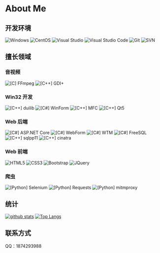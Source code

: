# About Me

## 开发环境

![Windows](https://img.shields.io/badge/-Windows-0078D6?style=flat&logo=windows&logoColor=white)
![CentOS](https://img.shields.io/badge/-CentOS-393?style=flat&logo=centos&logoColor=white)
![Visual Studio](https://img.shields.io/badge/-Visual_Studio-5C2D91?style=flat&logo=visual-studio&logoColor=white)
![Visual Studio Code](https://img.shields.io/badge/-Visual_Studio_Code-007ACC?style=flat&logo=visual-studio-code&logoColor=white)
![Git](https://img.shields.io/badge/-Git-F05032?style=flat&logo=git&logoColor=white)
![SVN](https://img.shields.io/badge/-SVN-7E9BC7?style=flat&logo=subversion&logoColor=white)

## 擅长领域

### 音视频

![[C] FFmpeg](https://img.shields.io/badge/C-FFmpeg-660033?style=flat)
![[C++] GDI+](https://img.shields.io/badge/C++-GDI+-660066?style=flat)

### Win32 开发

![[C++] duilib](https://img.shields.io/badge/C++-duilib-006633?style=flat)
![[C#] WinForm](https://img.shields.io/badge/C%23-WinForm-006666?style=flat)
![[C++] MFC](https://img.shields.io/badge/C++-MFC-006699?style=flat)
![[C++] Qt5](https://img.shields.io/badge/C++-Qt5-0066cc?style=flat)

### Web 后端

![[C#] ASP.NET Core](https://img.shields.io/badge/C%23-ASP.NET_Core-333333?style=flat)
![[C#] WebForm](https://img.shields.io/badge/C%23-WebForm-333366?style=flat)
![[C#] WTM](https://img.shields.io/badge/C%23-WTM-333399?style=flat)
![[C#] FreeSQL](https://img.shields.io/badge/C%23-FreeSQL-3333cc?style=flat)
![[C++] sqlpp11](https://img.shields.io/badge/C++-sqlpp11-3333ff?style=flat)
![[C++] cinatra](https://img.shields.io/badge/C++-cinatra-1919ff?style=flat)

### Web 前端

![HTML5](https://img.shields.io/badge/-HTML5-E34F26?style=flat&logo=html5&logoColor=white)
![CSS3](https://img.shields.io/badge/-CSS3-1572B6?style=flat&logo=css3&logoColor=white)
![Bootstrap](https://img.shields.io/badge/-Bootstrap-563D7C?style=flat&logo=bootstrap&logoColor=white)
![JQuery](https://img.shields.io/badge/-JQuery-blue?style=flat&logo=jquery&logoColor=white)

### 爬虫

![[Python] Selenium](https://img.shields.io/badge/Python-Selenium-660033?style=flat)
![[Python] Requests](https://img.shields.io/badge/Python-Requests-660066?style=flat)
![[Python] mitmproxy](https://img.shields.io/badge/Python-mitmproxy-660099?style=flat)

## 统计

[![github stats](https://github-readme-stats.vercel.app/api?username=fawdlstty&hide=contribs&show_icons=true&count_private=true)](https://github.com/anuraghazra/github-readme-stats)
[![Top Langs](https://github-readme-stats.vercel.app/api/top-langs/?username=fawdlstty&layout=compact)](https://github.com/anuraghazra/github-readme-stats)

## 联系方式

QQ：1874293988

